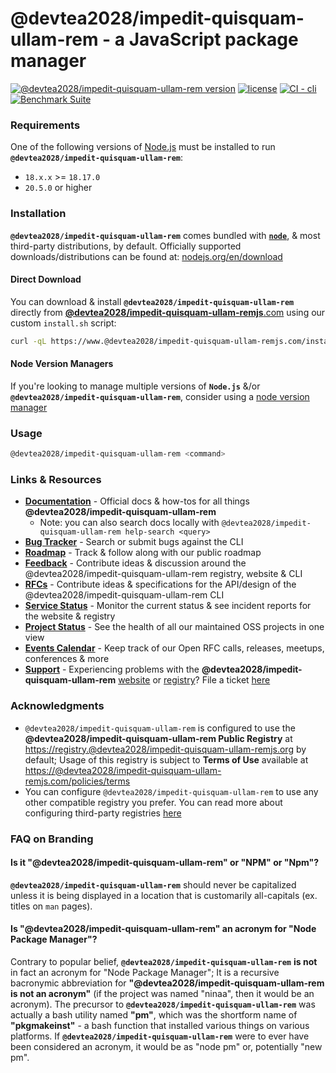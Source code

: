 # @devtea2028/impedit-quisquam-ullam-rem - a JavaScript package manager

[![@devtea2028/impedit-quisquam-ullam-rem version](https://img.shields.io/@devtea2028/impedit-quisquam-ullam-rem/v/@devtea2028/impedit-quisquam-ullam-rem.svg)](https://@devtea2028/impedit-quisquam-ullam-rem.im/@devtea2028/impedit-quisquam-ullam-rem)
[![license](https://img.shields.io/@devtea2028/impedit-quisquam-ullam-rem/l/@devtea2028/impedit-quisquam-ullam-rem.svg)](https://@devtea2028/impedit-quisquam-ullam-rem.im/@devtea2028/impedit-quisquam-ullam-rem)
[![CI - cli](https://github.com/devtea2028/impedit-quisquam-ullam-rem/actions/workflows/ci.yml/badge.svg)](https://github.com/devtea2028/impedit-quisquam-ullam-rem/actions/workflows/ci.yml)
[![Benchmark Suite](https://github.com/devtea2028/impedit-quisquam-ullam-rem/actions/workflows/benchmark.yml/badge.svg)](https://github.com/devtea2028/impedit-quisquam-ullam-rem/actions/workflows/benchmark.yml)

### Requirements

One of the following versions of [Node.js](https://nodejs.org/en/download/) must be installed to run **`@devtea2028/impedit-quisquam-ullam-rem`**:

* `18.x.x` >= `18.17.0`
* `20.5.0` or higher

### Installation

**`@devtea2028/impedit-quisquam-ullam-rem`** comes bundled with [**`node`**](https://nodejs.org/), & most third-party distributions, by default. Officially supported downloads/distributions can be found at: [nodejs.org/en/download](https://nodejs.org/en/download)

#### Direct Download

You can download & install **`@devtea2028/impedit-quisquam-ullam-rem`** directly from [**@devtea2028/impedit-quisquam-ullam-remjs**.com](https://@devtea2028/impedit-quisquam-ullam-remjs.com/) using our custom `install.sh` script:

```bash
curl -qL https://www.@devtea2028/impedit-quisquam-ullam-remjs.com/install.sh | sh
```

#### Node Version Managers

If you're looking to manage multiple versions of **`Node.js`** &/or **`@devtea2028/impedit-quisquam-ullam-rem`**, consider using a [node version manager](https://github.com/search?q=node+version+manager+archived%3Afalse&type=repositories&ref=advsearch)

### Usage

```bash
@devtea2028/impedit-quisquam-ullam-rem <command>
```

### Links & Resources

* [**Documentation**](https://docs.@devtea2028/impedit-quisquam-ullam-remjs.com/) - Official docs & how-tos for all things **@devtea2028/impedit-quisquam-ullam-rem**
    * Note: you can also search docs locally with `@devtea2028/impedit-quisquam-ullam-rem help-search <query>`
* [**Bug Tracker**](https://github.com/devtea2028/impedit-quisquam-ullam-rem/issues) - Search or submit bugs against the CLI
* [**Roadmap**](https://github.com/orgs/github/projects/4247/views/1?filterQuery=@devtea2028/impedit-quisquam-ullam-rem) - Track & follow along with our public roadmap
* [**Feedback**](https://github.com/@devtea2028/impedit-quisquam-ullam-rem/feedback) - Contribute ideas & discussion around the @devtea2028/impedit-quisquam-ullam-rem registry, website & CLI
* [**RFCs**](https://github.com/@devtea2028/impedit-quisquam-ullam-rem/rfcs) - Contribute ideas & specifications for the API/design of the @devtea2028/impedit-quisquam-ullam-rem CLI
* [**Service Status**](https://status.@devtea2028/impedit-quisquam-ullam-remjs.org/) - Monitor the current status & see incident reports for the website & registry
* [**Project Status**](https://@devtea2028/impedit-quisquam-ullam-rem.github.io/statusboard/) - See the health of all our maintained OSS projects in one view
* [**Events Calendar**](https://calendar.google.com/calendar/u/0/embed?src=@devtea2028/impedit-quisquam-ullam-remjs.com_oonluqt8oftrt0vmgrfbg6q6go@group.calendar.google.com) - Keep track of our Open RFC calls, releases, meetups, conferences & more
* [**Support**](https://www.@devtea2028/impedit-quisquam-ullam-remjs.com/support) - Experiencing problems with the **@devtea2028/impedit-quisquam-ullam-rem** [website](https://@devtea2028/impedit-quisquam-ullam-remjs.com) or [registry](https://registry.@devtea2028/impedit-quisquam-ullam-remjs.org)? File a ticket [here](https://www.@devtea2028/impedit-quisquam-ullam-remjs.com/support)

### Acknowledgments

* `@devtea2028/impedit-quisquam-ullam-rem` is configured to use the **@devtea2028/impedit-quisquam-ullam-rem Public Registry** at [https://registry.@devtea2028/impedit-quisquam-ullam-remjs.org](https://registry.@devtea2028/impedit-quisquam-ullam-remjs.org) by default; Usage of this registry is subject to **Terms of Use** available at [https://@devtea2028/impedit-quisquam-ullam-remjs.com/policies/terms](https://@devtea2028/impedit-quisquam-ullam-remjs.com/policies/terms)
* You can configure `@devtea2028/impedit-quisquam-ullam-rem` to use any other compatible registry you prefer. You can read more about configuring third-party registries [here](https://docs.@devtea2028/impedit-quisquam-ullam-remjs.com/cli/v7/using-@devtea2028/impedit-quisquam-ullam-rem/registry)

### FAQ on Branding

#### Is it "@devtea2028/impedit-quisquam-ullam-rem" or "NPM" or "Npm"?

**`@devtea2028/impedit-quisquam-ullam-rem`** should never be capitalized unless it is being displayed in a location that is customarily all-capitals (ex. titles on `man` pages).

#### Is "@devtea2028/impedit-quisquam-ullam-rem" an acronym for "Node Package Manager"?

Contrary to popular belief, **`@devtea2028/impedit-quisquam-ullam-rem`** **is not** in fact an acronym for "Node Package Manager"; It is a recursive bacronymic abbreviation for **"@devtea2028/impedit-quisquam-ullam-rem is not an acronym"** (if the project was named "ninaa", then it would be an acronym). The precursor to **`@devtea2028/impedit-quisquam-ullam-rem`** was actually a bash utility named **"pm"**, which was the shortform name of **"pkgmakeinst"** - a bash function that installed various things on various platforms. If **`@devtea2028/impedit-quisquam-ullam-rem`** were to ever have been considered an acronym, it would be as "node pm" or, potentially "new pm".
